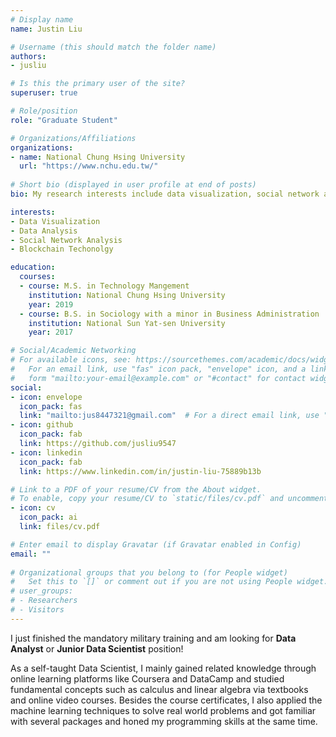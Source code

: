 ```yaml
---
# Display name
name: Justin Liu

# Username (this should match the folder name)
authors:
- jusliu

# Is this the primary user of the site?
superuser: true

# Role/position
role: "Graduate Student"

# Organizations/Affiliations
organizations:
- name: National Chung Hsing University
  url: "https://www.nchu.edu.tw/"
  
# Short bio (displayed in user profile at end of posts)
bio: My research interests include data visualization, social network analysis, and etc.

interests:
- Data Visualization
- Data Analysis
- Social Network Analysis
- Blockchain Techonolgy

education:
  courses:
  - course: M.S. in Technology Mangement
    institution: National Chung Hsing University
    year: 2019
  - course: B.S. in Sociology with a minor in Business Administration
    institution: National Sun Yat-sen University
    year: 2017

# Social/Academic Networking
# For available icons, see: https://sourcethemes.com/academic/docs/widgets/#icons
#   For an email link, use "fas" icon pack, "envelope" icon, and a link in the
#   form "mailto:your-email@example.com" or "#contact" for contact widget.
social:
- icon: envelope
  icon_pack: fas
  link: "mailto:jus8447321@gmail.com"  # For a direct email link, use "mailto:test@example.org".
- icon: github
  icon_pack: fab
  link: https://github.com/jusliu9547
- icon: linkedin
  icon_pack: fab
  link: https://www.linkedin.com/in/justin-liu-75889b13b

# Link to a PDF of your resume/CV from the About widget.
# To enable, copy your resume/CV to `static/files/cv.pdf` and uncomment the lines below.  
- icon: cv
  icon_pack: ai
  link: files/cv.pdf

# Enter email to display Gravatar (if Gravatar enabled in Config)
email: ""
  
# Organizational groups that you belong to (for People widget)
#   Set this to `[]` or comment out if you are not using People widget.  
# user_groups:
# - Researchers
# - Visitors
---
```


I just finished the mandatory military training and am looking for **Data Analyst** or **Junior Data Scientist** position!

As a self-taught Data Scientist, I mainly gained related knowledge through online learning platforms like Coursera and DataCamp and studied fundamental concepts such as calculus and linear algebra via textbooks and online video courses. Besides the course certificates, I also applied the machine learning techniques to solve real world problems and got familiar with several packages and honed my programming skills at the same time.
